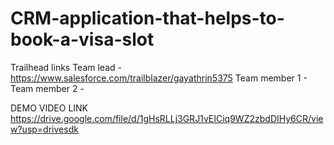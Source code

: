 # CRM-application-that-helps-to-book-a-visa-slot

Trailhead links
Team lead - https://www.salesforce.com/trailblazer/gayathrin5375
Team member 1 -
Team member 2 -

DEMO VIDEO LINK
https://drive.google.com/file/d/1gHsRLLj3GRJ1vEICiq9WZ2zbdDIHy6CR/view?usp=drivesdk
